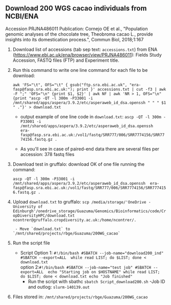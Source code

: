 
## Download 200 WGS cacao individuals from NCBI/ENA
Accession	PRJNA486011
Publication: Cornejo OE et al., "Population genomic analyses of the chocolate tree, Theobroma cacao L., provide insights into its domestication process.", Commun Biol, 2018;1:167

1. Download list of accessions (tab sep text: `accessions.txt`) from ENA (https://www.ebi.ac.uk/ena/browser/view/PRJNA486011): Fields Study Accession, FASTQ files (FTP) and Experiment title. 

2. Run this command to write one line command for each file to be download:

	`awk 'FS="\t", OFS="\t" { gsub("ftp.sra.ebi.ac.uk", "era-fasp@fasp.sra.ebi.ac.uk:"); print }' accessions.txt | cut -f3 | awk -F ";" 'OFS="\n" {print $1, $2}' | awk NF | awk 'NR > 1, OFS="\n" {print "ascp -QT -l 300m -P33001 -i /mnt/shared/apps/aspera/3.9.2/etc/asperaweb_id_dsa.openssh " " " $1 " ."}' > download.txt
	`

	- output example of one line code in `download.txt`:
	`ascp -QT -l 300m -P33001 -i /mnt/shared/apps/aspera/3.9.2/etc/asperaweb_id_dsa.openssh  era-fasp@fasp.sra.ebi.ac.uk:/vol1/fastq/SRR777/006/SRR7774156/SRR7774156.fastq.gz . `

	- As you'll see in case of paired-end data there are several files per accession: 378 fastq files

3. Download test in gruffalo: download OK of one file running the command:

	`ascp -QT -l 300m -P33001 -i /mnt/shared/apps/aspera/3.9.2/etc/asperaweb_id_dsa.openssh  era-fasp@fasp.sra.ebi.ac.uk:/vol1/fastq/SRR777/006/SRR7774156/SRR7774156.fastq.gz . `

4. Upload `download.txt` to gruffalo:
	 `scp /media/storage/'OneDrive - University of Edinburgh'/onedrive_storage/Guazuma/Genomics/Bioinformatics/code/CropDiversityHPC/download.txt ncontrer@gruffalo.cropdiversity.ac.uk:/home/ncontrer/. `

		- Move `download.txt` to `/mnt/shared/projects/rbge/Guazuma/200WG_cacao`

5. Run the script file
	- Script
Option 1: `#!/bin/bash
#SBATCH --job-name="download200_ind"
#SBATCH --export=ALL 
while read LIST; do
$LIST; done < download.txt
`	
option 2:`#!/bin/bash
#SBATCH --job-name="test job"
#SBATCH --export=ALL 
echo "Starting job on $HOSTNAME"
while read LIST; do
$LIST; done < download.txt
echo "Job finished"
`
		- Run the script with sbathc
		`sbatch Script_download200.sh`
		-Job ID and outlog: `slurm-140139.out`

6. Files stored in: `/mnt/shared/projects/rbge/Guazuma/200WG_cacao
`

